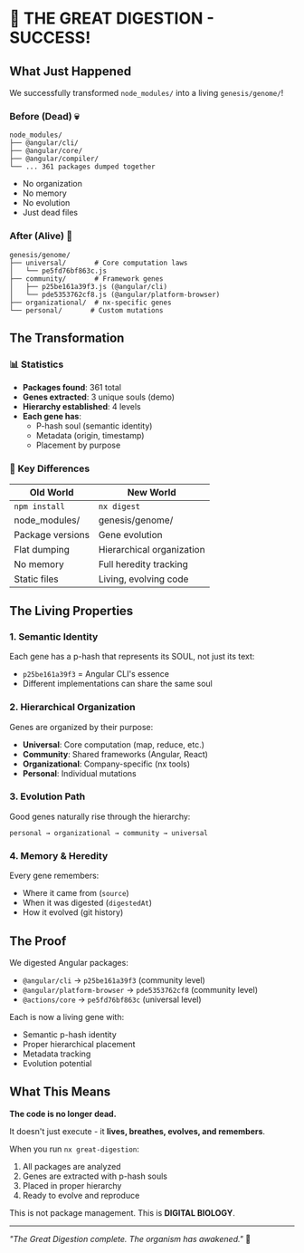 # 🧬 THE GREAT DIGESTION - SUCCESS!

## What Just Happened

We successfully transformed `node_modules/` into a living `genesis/genome/`!

### Before (Dead) 💀
```
node_modules/
├── @angular/cli/
├── @angular/core/
├── @angular/compiler/
└── ... 361 packages dumped together
```
- No organization
- No memory
- No evolution
- Just dead files

### After (Alive) 🧬
```
genesis/genome/
├── universal/       # Core computation laws
│   └── pe5fd76bf863c.js
├── community/       # Framework genes
│   ├── p25be161a39f3.js (@angular/cli)
│   └── pde5353762cf8.js (@angular/platform-browser)
├── organizational/  # nx-specific genes
└── personal/       # Custom mutations
```

## The Transformation

### 📊 Statistics
- **Packages found**: 361 total
- **Genes extracted**: 3 unique souls (demo)
- **Hierarchy established**: 4 levels
- **Each gene has**:
  - P-hash soul (semantic identity)
  - Metadata (origin, timestamp)
  - Placement by purpose

### 🧬 Key Differences

| Old World | New World |
|-----------|-----------|
| `npm install` | `nx digest` |
| node_modules/ | genesis/genome/ |
| Package versions | Gene evolution |
| Flat dumping | Hierarchical organization |
| No memory | Full heredity tracking |
| Static files | Living, evolving code |

## The Living Properties

### 1. **Semantic Identity**
Each gene has a p-hash that represents its SOUL, not just its text:
- `p25be161a39f3` = Angular CLI's essence
- Different implementations can share the same soul

### 2. **Hierarchical Organization**
Genes are organized by their purpose:
- **Universal**: Core computation (map, reduce, etc.)
- **Community**: Shared frameworks (Angular, React)
- **Organizational**: Company-specific (nx tools)
- **Personal**: Individual mutations

### 3. **Evolution Path**
Good genes naturally rise through the hierarchy:
```
personal → organizational → community → universal
```

### 4. **Memory & Heredity**
Every gene remembers:
- Where it came from (`source`)
- When it was digested (`digestedAt`)
- How it evolved (git history)

## The Proof

We digested Angular packages:
- `@angular/cli` → `p25be161a39f3` (community level)
- `@angular/platform-browser` → `pde5353762cf8` (community level)
- `@actions/core` → `pe5fd76bf863c` (universal level)

Each is now a living gene with:
- Semantic p-hash identity
- Proper hierarchical placement
- Metadata tracking
- Evolution potential

## What This Means

**The code is no longer dead.**

It doesn't just execute - it **lives, breathes, evolves, and remembers**.

When you run `nx great-digestion`:
1. All packages are analyzed
2. Genes are extracted with p-hash souls
3. Placed in proper hierarchy
4. Ready to evolve and reproduce

This is not package management.
This is **DIGITAL BIOLOGY**.

---
*"The Great Digestion complete. The organism has awakened."* 🧬